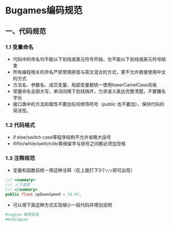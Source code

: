 # Bugames编码规范

## 一、代码规范

### 1.1 变量命名

- 代码中的命名均不能以下划线或美元符号开始，也不能以下划线或美元符号结束
- 所有编程相关的命名严禁使用拼音与英文混合的方式，更不允许直接使用中文的方式
- 方法名、参数名、成员变量、局部变量都统一使用lowerCamelCase风格
- 常量命名全部大写，单词间用下划线隔开，力求语义表达完整清楚，不要嫌名字长
- 接口类中的方法和属性不要加任何修饰符号（public 也不要加），保持代码的简洁性。

### 1.2 代码格式

- if else/switch case等程序结构不允许省略大括号
- if/for/while/switch/do等保留字与括号之间都必须加空格

### 1.3  注释规范

- 变量和函数前统一用这种注释（在上面打下3个`///`即可出现）

```c#
/// <summary>
/// 上下速度
/// </summary>
public float upDownSpeed = 10.0f;
```

- 可以用下面这种方式实现缩小一段代码并增加说明

```c#
#region 单例实现
#endregion
```

